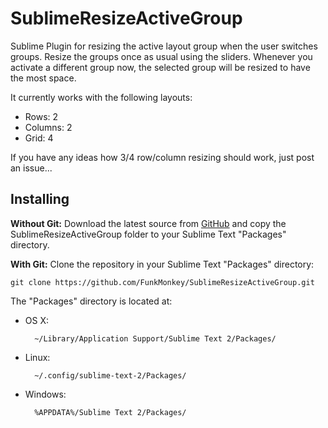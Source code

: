 SublimeResizeActiveGroup
========================

Sublime Plugin for resizing the active layout group when the user switches groups. Resize the groups once as usual using the sliders. Whenever you activate a different group now, the selected group will be resized to have the most space.

It currently works with the following layouts:
* Rows: 2
* Columns: 2
* Grid: 4

If you have any ideas how 3/4 row/column resizing should work, just post an issue...

Installing
----------

**Without Git:** Download the latest source from [GitHub](https://github.com/FunkMonkey/SublimeResizeActiveGroup) and copy the SublimeResizeActiveGroup folder to your Sublime Text "Packages" directory.

**With Git:** Clone the repository in your Sublime Text "Packages" directory:

    git clone https://github.com/FunkMonkey/SublimeResizeActiveGroup.git


The "Packages" directory is located at:

* OS X:

        ~/Library/Application Support/Sublime Text 2/Packages/

* Linux:

        ~/.config/sublime-text-2/Packages/

* Windows:

        %APPDATA%/Sublime Text 2/Packages/